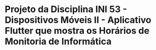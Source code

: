 # Projeto da Disciplina INI 53 - Dispositivos Móveis II - Aplicativo Flutter que mostra os Horários de Monitoria de Informática

